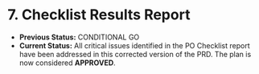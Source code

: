# **7. Checklist Results Report**

* **Previous Status:** CONDITIONAL GO
* **Current Status:** All critical issues identified in the PO Checklist report have been addressed in this corrected version of the PRD. The plan is now considered **APPROVED**.
